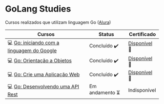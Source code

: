 # GoLang Studies

Cursos realizados que utilizam linguagem Go ([Alura](https://www.alura.com.br/formacao-go))

| Cursos                                                                                                                                                        | Status                                | Certificado                                                                                                 |
| ------------------------------------------------------------------------------------------------------------------------------------------------------------- | ------------------------------------- | ----------------------------------------------------------------------------------------------------------- |
| :computer: [Go: iniciando com a linguagem do Google](https://github.com/furtadomn/golang-alura/tree/main/Go:%20iniciando%20com%20a%20linguagem%20do%20Google) | Concluído :heavy_check_mark:          | [Disponível](https://cursos.alura.com.br/certificate/0a2ae705-8a93-4e2b-a635-1ed8257e5a13) :page_facing_up: |
| :computer: [Go: Orientação a Objetos](https://github.com/furtadomn/golang-studies/tree/main/Go_Orientacao_a_Objetos)                                          | Concluído :heavy_check_mark:          | [Disponível](https://cursos.alura.com.br/certificate/7df10206-59f1-43af-ae12-dd41e326c4f8) :page_facing_up: |
| :computer: [Go: Crie uma Aplicação Web](https://github.com/furtadomn/golang-studies/tree/main/Go_Crie_uma_Aplicacao_Web)                                      | Concluído :heavy_check_mark:          | [Disponível](https://cursos.alura.com.br/certificate/73e2aa59-8498-457a-aec0-5f5aebfb3dd8) :page_facing_up: |
| :computer: [Go: Desenvolvendo uma API Rest](https://github.com/furtadomn/golang-studies/tree/main/Go_Desenvolvendo_uma_API_Rest)                              | Em andamento :hourglass_flowing_sand: | Indisponível                                                                                                |
